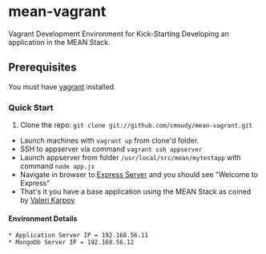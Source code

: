 mean-vagrant
============

Vagrant Development Environment for Kick-Starting Developing an application in the MEAN Stack.

## Prerequisites
  You must have [vagrant](http://www.vagrantup.com/) installed.

### Quick Start
1. Clone the repo: `git clone git://github.com/cmoudy/mean-vagrant.git`
* Launch machines with `vagrant up` from clone'd folder.
* SSH to appserver via command `vagrant ssh appserver`
* Launch appserver from folder `/usr/local/src/mean/mytestapp` with command `node app.js`
* Navigate in browser to [Express Server](http://192.168.56.12:3000/) and you should see "Welcome to Express"
* That's it you have a base application using the MEAN Stack as coined by [Valeri Karpov](http://blog.mongodb.org/post/49262866911/the-mean-stack-mongodb-expressjs-angularjs-and)

#### Environment Details
    * Application Server IP = 192.168.56.11
    * MongoDb Server IP = 192.168.56.12

